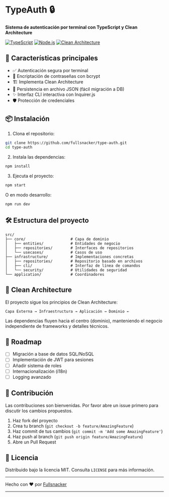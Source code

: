 # TypeAuth 🔒

**Sistema de autenticación por terminal con TypeScript y Clean Architecture**

[![TypeScript](https://img.shields.io/badge/TypeScript-3178C6?style=for-the-badge&logo=typescript&logoColor=white)](https://www.typescriptlang.org/)
[![Node.js](https://img.shields.io/badge/Node.js-339933?style=for-the-badge&logo=nodedotjs&logoColor=white)](https://nodejs.org/)
[![Clean Architecture](https://img.shields.io/badge/Clean_Architecture-6DB33F?style=for-the-badge)](https://blog.cleancoder.com/uncle-bob/2012/08/13/the-clean-architecture.html)

## 🚀 Características principales

- ✅ Autenticación segura por terminal
- 🔐 Encriptación de contraseñas con bcrypt
- 🏗️ Implementa Clean Architecture
- 📁 Persistencia en archivo JSON (fácil migración a DB)
- ✨ Interfaz CLI interactiva con Inquirer.js
- 🛡️ Protección de credenciales

## 📦 Instalación

1. Clona el repositorio:

```bash
git clone https://github.com/fullsnacker/type-auth.git
cd type-auth
```

2. Instala las dependencias:

```bash
npm install
```

3. Ejecuta el proyecto:

```bash
npm start
```

O en modo desarrollo:

```bash
npm run dev
```

## 🛠️ Estructura del proyecto

```
src/
├── core/                    # Capa de dominio
│   ├── entities/            # Entidades de negocio
│   ├── repositories/        # Interfaces de repositorios
│   └── usecases/            # Casos de uso
├── infrastructure/          # Implementaciones concretas
│   ├── repositories/        # Repositorio basado en archivos
│   ├── cli/                 # Interfaz de línea de comandos
│   └── security/            # Utilidades de seguridad
└── application/             # Coordinadores
```

<!--
## 🎨 Capturas de pantalla

![Menú principal](docs/screenshots/main-menu.png)
_Menú principal interactivo_

![Registro de usuario](docs/screenshots/register.png)
_Proceso de registro_ -->

## 🧠 Clean Architecture

El proyecto sigue los principios de Clean Architecture:

```
Capa Externa → Infraestructura → Aplicación → Dominio ←
```

Las dependencias fluyen hacia el centro (dominio), manteniendo el negocio independiente de frameworks y detalles técnicos.

## 📝 Roadmap

- [ ] Migración a base de datos SQL/NoSQL
- [ ] Implementación de JWT para sesiones
- [ ] Añadir sistema de roles
- [ ] Internacionalización (i18n)
- [ ] Logging avanzado

## 🤝 Contribución

Las contribuciones son bienvenidas. Por favor abre un issue primero para discutir los cambios propuestos.

1. Haz fork del proyecto
2. Crea tu branch (`git checkout -b feature/AmazingFeature`)
3. Haz commit de tus cambios (`git commit -m 'Add some AmazingFeature'`)
4. Haz push al branch (`git push origin feature/AmazingFeature`)
5. Abre un Pull Request

## 📄 Licencia

Distribuido bajo la licencia MIT. Consulta `LICENSE` para más información.

---

Hecho con ❤️ por [Fullsnacker](https://fullsnacker.github.io)

---
